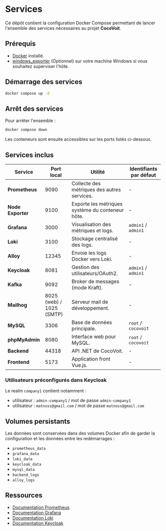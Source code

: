 # Services

Ce dépôt contient la configuration Docker Compose permettant de lancer l'ensemble des services nécessaires au projet **CocoVoit**.

## Prérequis
- [Docker](https://docs.docker.com/get-docker/) installé.
- [windows_exporter](https://github.com/prometheus-community/windows_exporter) (Optionnel) sur votre machine Windows si vous souhaitez superviser l'hôte.

## Démarrage des services
```sh
docker compose up -d
```

## Arrêt des services
Pour arrêter l'ensemble :
```sh
docker compose down
```

Les conteneurs sont ensuite accessibles sur les ports listés ci-dessous. 

## Services inclus
| Service       | Port local | Utilité | Identifiants par défaut |
|---------------|-----------|---------|-------------------------|
| **Prometheus**| 9090      | Collecte des métriques des autres services. | - |
| **Node Exporter**| 9100 | Exporte les métriques système du conteneur hôte. | - |
| **Grafana**   | 3000      | Visualisation des métriques et logs. | `admin1` / `admin1` |
| **Loki**      | 3100      | Stockage centralisé des logs. | - |
| **Alloy**     | 12345     | Envoie les logs Docker vers Loki. | - |
| **Keycloak**  | 8081      | Gestion des utilisateurs/OAuth2. | `admin1` / `admin1` |
| **Kafka**     | 9092      | Broker de messages (mode Kraft). | - |
| **Mailhog**   | 8025 (web) / 1025 (SMTP) | Serveur mail de développement. | - |
| **MySQL**     | 3306      | Base de données principale. | `root` / `cocovoit` |
| **phpMyAdmin**| 8080      | Interface web pour MySQL. | `root` / `cocovoit` |
| **Backend**   | 44318     | API .NET de CocoVoit. | - |
| **Frontend**  | 5173      | Application front Vue.js. | - |

### Utilisateurs préconfigurés dans Keycloak
Le realm `company1` contient notamment :
- utilisateur : `admin-company1` / mot de passe `admin-company1`
- utilisateur : `matnoss@gmail.com` / mot de passe `matnoss@gmail.com`

## Volumes persistants
Les données sont conservées dans des volumes Docker afin de garder la configuration et les données entre les redémarrages :
- `prometheus_data`
- `grafana_data`
- `loki_data`
- `keycloak_data`
- `mysql_data`
- `backend_logs`
- `alloy_logs`

## Ressources
- [Documentation Prometheus](https://prometheus.io/docs/introduction/overview/)
- [Documentation Grafana](https://grafana.com/docs/grafana/latest/)
- [Documentation Loki](https://grafana.com/docs/loki/latest/)
- [Documentation Keycloak](https://www.keycloak.org/documentation.html)
